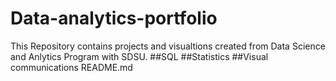 # Data-analytics-portfolio
This Repository contains projects and visualtions created from Data Science and Anlytics Program with SDSU.
##SQL
##Statistics
##Visual communications
README.md
